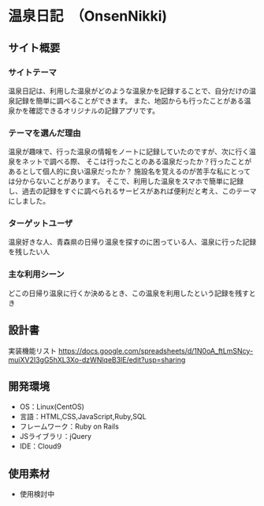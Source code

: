 # 温泉日記　（OnsenNikki)

## サイト概要

### サイトテーマ
温泉日記は、利用した温泉がどのような温泉かを記録することで、自分だけの温泉記録を簡単に調べることができます。 
また、地図からも行ったことがある温泉かを確認できるオリジナルの記録アプリです。

### テーマを選んだ理由
温泉が趣味で、行った温泉の情報をノートに記録していたのですが、次に行く温泉をネットで調べる際、 
そこは行ったことのある温泉だったか？行ったことがあるとして個人的に良い温泉だったか？ 施設名を覚えるのが苦手な私にとっては分からないことがあります。 
そこで、利用した温泉をスマホで簡単に記録し、過去の記録をすぐに調べられるサービスがあれば便利だと考え、このテーマにしました。

### ターゲットユーザ
温泉好きな人、青森県の日帰り温泉を探すのに困っている人、温泉に行った記録を残したい人

### 主な利用シーン
どこの日帰り温泉に行くか決めるとき、この温泉を利用したという記録を残すとき

## 設計書
実装機能リスト https://docs.google.com/spreadsheets/d/1N0oA_ftLmSNcy-muiXV2I3gG5hXL3Xo-dzWNlqeB3lE/edit?usp=sharing

## 開発環境
- OS：Linux(CentOS)
- 言語：HTML,CSS,JavaScript,Ruby,SQL
- フレームワーク：Ruby on Rails
- JSライブラリ：jQuery
- IDE：Cloud9

## 使用素材
- 使用検討中
